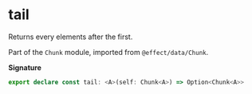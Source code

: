 # tail

Returns every elements after the first.

Part of the `Chunk` module, imported from `@effect/data/Chunk`.

**Signature**

```ts
export declare const tail: <A>(self: Chunk<A>) => Option<Chunk<A>>
```
